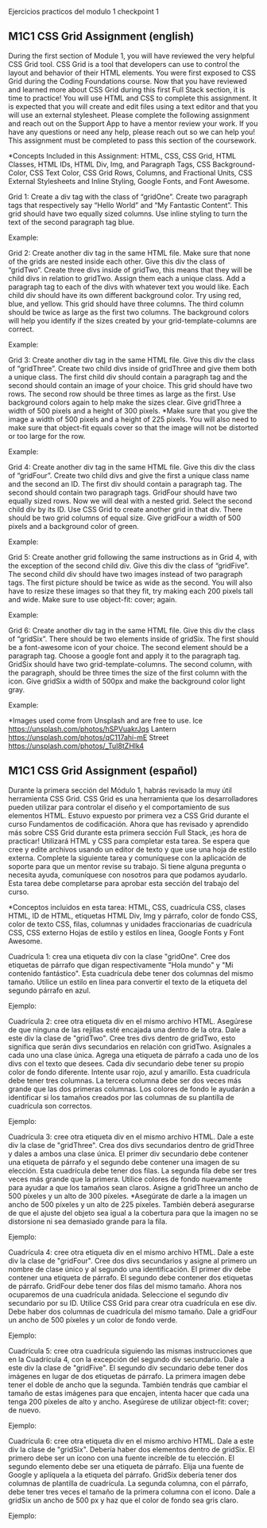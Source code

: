 Ejercicios practicos del modulo 1 checkpoint 1

## M1C1 CSS Grid Assignment (english)

During the first section of Module 1, you will have reviewed the very helpful CSS Grid tool. CSS Grid is a tool that developers can use to control the layout and behavior of their HTML elements. You were first exposed to CSS Grid during the Coding Foundations course. Now that you have reviewed and learned more about CSS Grid during this first Full Stack section, it is time to practice! You will use HTML and CSS to complete this assignment. It is expected that you will create and edit files using a text editor and that you will use an external stylesheet. Please complete the following assignment and reach out on the Support App to have a mentor review your work. If you have any questions or need any help, please reach out so we can help you! This assignment must be completed to pass this section of the coursework. 

*Concepts Included in this Assignment: HTML, CSS, CSS Grid, HTML Classes, HTML IDs, HTML Div, Img, and Paragraph Tags, CSS Background-Color, CSS Text Color, CSS Grid Rows, Columns, and Fractional Units, CSS External Stylesheets and Inline Styling, Google Fonts, and Font Awesome. 

Grid 1: Create a div tag with the class of “gridOne”. Create two paragraph tags that respectively say “Hello World” and “My Fantastic Content”. This grid should have two equally sized columns. Use inline styling to turn the text of the second paragraph tag blue. 

Example:



Grid 2: Create another div tag in the same HTML file. Make sure that none of the grids are nested inside each other. Give this div the class of “gridTwo”. Create three divs inside of gridTwo, this means that they will be child divs in relation to gridTwo. Assign them each a unique class. Add a paragraph tag to each of the divs with whatever text you would like. Each child div should have its own different background color. Try using red, blue, and yellow. This grid should have three columns. The third column should be twice as large as the first two columns. The background colors will help you identify if the sizes created by your grid-template-columns are correct. 

Example:


Grid 3: Create another div tag in the same HTML file. Give this div the class of “gridThree”. Create two child divs inside of gridThree and give them both a unique class. The first child div should contain a paragraph tag and the second should contain an image of your choice. This grid should have two rows. The second row should be three times as large as the first. Use background colors again to help make the sizes clear. Give gridThree a width of 500 pixels and a height of 300 pixels. 
*Make sure that you give the image a width of 500 pixels and a height of 225 pixels. You will also need to make sure that object-fit equals cover so that the image will not be distorted or too large for the row. 

Example:


Grid 4: Create another div tag in the same HTML file. Give this div the class of “gridFour”. Create two child divs and give the first a unique class name and the second an ID. The first div should contain a paragraph tag. The second should contain two paragraph tags. GridFour should have two equally sized rows. Now we will deal with a nested grid. Select the second child div by its ID. Use CSS Grid to create another grid in that div. There should be two grid columns of equal size. Give gridFour a width of 500 pixels and a background color of green.

Example:


Grid 5: Create another grid following the same instructions as in Grid 4, with the exception of the second child div. Give this div the class of “gridFive”. The second child div should have two images instead of two paragraph tags. The first picture should be twice as wide as the second. You will also have to resize these images so that they fit, try making each 200 pixels tall and wide. Make sure to use object-fit: cover; again. 

Example:


Grid 6: Create another div tag in the same HTML file. Give this div the class of “gridSix”. There should be two elements inside of gridSix. The first should be a font-awesome icon of your choice. The second element should be a paragraph tag. Choose a google font and apply it to the paragraph tag. GridSix should have two grid-template-columns. The second column, with the paragraph, should be three times the size of the first column with the icon. Give gridSix a width of 500px and make the background color light gray.

Example:


*Images used come from Unsplash and are free to use.
Ice https://unsplash.com/photos/hSPVuakrJqs
Lantern https://unsplash.com/photos/qC117ahi-mE
Street https://unsplash.com/photos/_TuI8tZHlk4


## M1C1 CSS Grid Assignment (español)

Durante la primera sección del Módulo 1, habrás revisado la muy útil herramienta CSS Grid. CSS Grid es una herramienta que los desarrolladores pueden utilizar para controlar el diseño y el comportamiento de sus elementos HTML. Estuvo expuesto por primera vez a CSS Grid durante el curso Fundamentos de codificación. Ahora que has revisado y aprendido más sobre CSS Grid durante esta primera sección Full Stack, ¡es hora de practicar! Utilizará HTML y CSS para completar esta tarea. Se espera que cree y edite archivos usando un editor de texto y que use una hoja de estilo externa. Complete la siguiente tarea y comuníquese con la aplicación de soporte para que un mentor revise su trabajo. Si tiene alguna pregunta o necesita ayuda, comuníquese con nosotros para que podamos ayudarlo. Esta tarea debe completarse para aprobar esta sección del trabajo del curso.

*Conceptos incluidos en esta tarea: HTML, CSS, cuadrícula CSS, clases HTML, ID de HTML, etiquetas HTML Div, Img y párrafo, color de fondo CSS, color de texto CSS, filas, columnas y unidades fraccionarias de cuadrícula CSS, CSS externo Hojas de estilo y estilos en línea, Google Fonts y Font Awesome.

Cuadrícula 1: crea una etiqueta div con la clase "gridOne". Cree dos etiquetas de párrafo que digan respectivamente "Hola mundo" y "Mi contenido fantástico". Esta cuadrícula debe tener dos columnas del mismo tamaño. Utilice un estilo en línea para convertir el texto de la etiqueta del segundo párrafo en azul.

Ejemplo:

Cuadrícula 2: cree otra etiqueta div en el mismo archivo HTML. Asegúrese de que ninguna de las rejillas esté encajada una dentro de la otra. Dale a este div la clase de "gridTwo". Cree tres divs dentro de gridTwo, esto significa que serán divs secundarios en relación con gridTwo. Asígnales a cada uno una clase única. Agrega una etiqueta de párrafo a cada uno de los divs con el texto que desees. Cada div secundario debe tener su propio color de fondo diferente. Intente usar rojo, azul y amarillo. Esta cuadrícula debe tener tres columnas. La tercera columna debe ser dos veces más grande que las dos primeras columnas. Los colores de fondo le ayudarán a identificar si los tamaños creados por las columnas de su plantilla de cuadrícula son correctos.

Ejemplo:

Cuadrícula 3: cree otra etiqueta div en el mismo archivo HTML. Dale a este div la clase de "gridThree". Crea dos divs secundarios dentro de gridThree y dales a ambos una clase única. El primer div secundario debe contener una etiqueta de párrafo y el segundo debe contener una imagen de su elección. Esta cuadrícula debe tener dos filas. La segunda fila debe ser tres veces más grande que la primera. Utilice colores de fondo nuevamente para ayudar a que los tamaños sean claros. Asigne a gridThree un ancho de 500 píxeles y un alto de 300 píxeles.
*Asegúrate de darle a la imagen un ancho de 500 píxeles y un alto de 225 píxeles. También deberá asegurarse de que el ajuste del objeto sea igual a la cobertura para que la imagen no se distorsione ni sea demasiado grande para la fila.

Ejemplo:


Cuadrícula 4: cree otra etiqueta div en el mismo archivo HTML. Dale a este div la clase de "gridFour". Cree dos divs secundarios y asigne al primero un nombre de clase único y al segundo una identificación. El primer div debe contener una etiqueta de párrafo. El segundo debe contener dos etiquetas de párrafo. GridFour debe tener dos filas del mismo tamaño. Ahora nos ocuparemos de una cuadrícula anidada. Seleccione el segundo div secundario por su ID. Utilice CSS Grid para crear otra cuadrícula en ese div. Debe haber dos columnas de cuadrícula del mismo tamaño. Dale a gridFour un ancho de 500 píxeles y un color de fondo verde.

Ejemplo:

Cuadrícula 5: cree otra cuadrícula siguiendo las mismas instrucciones que en la Cuadrícula 4, con la excepción del segundo div secundario. Dale a este div la clase de "gridFive". El segundo div secundario debe tener dos imágenes en lugar de dos etiquetas de párrafo. La primera imagen debe tener el doble de ancho que la segunda. También tendrás que cambiar el tamaño de estas imágenes para que encajen, intenta hacer que cada una tenga 200 píxeles de alto y ancho. Asegúrese de utilizar object-fit: cover; de nuevo.

Ejemplo:

Cuadrícula 6: cree otra etiqueta div en el mismo archivo HTML. Dale a este div la clase de "gridSix". Debería haber dos elementos dentro de gridSix. El primero debe ser un ícono con una fuente increíble de tu elección. El segundo elemento debe ser una etiqueta de párrafo. Elija una fuente de Google y aplíquela a la etiqueta del párrafo. GridSix debería tener dos columnas de plantilla de cuadrícula. La segunda columna, con el párrafo, debe tener tres veces el tamaño de la primera columna con el icono. Dale a gridSix un ancho de 500 px y haz que el color de fondo sea gris claro.

Ejemplo:
